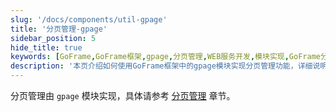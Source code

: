 ```yaml
---
slug: '/docs/components/util-gpage'
title: '分页管理-gpage'
sidebar_position: 5
hide_title: true
keywords: [GoFrame,GoFrame框架,gpage,分页管理,WEB服务开发,模块实现,GoFrame分页,分页功能,文档网站SEO,前端开发]
description: '本页介绍如何使用GoFrame框架中的gpage模块实现分页管理功能，详细说明分布在WEB服务开发的分页管理章节中，旨在帮助开发者优化和定制属于他们的文档网站。'
---
```


分页管理由 `gpage` 模块实现，具体请参考 [分页管理](../../WEB服务开发/分页管理/分页管理.md) 章节。